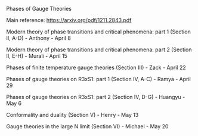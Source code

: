 Phases of Gauge Theories

Main reference: https://arxiv.org/pdf/1211.2843.pdf

Modern theory of phase transitions and critical phenomena: part 1 (Section II, A-D)  - Anthony - April 8

Modern theory of phase transitions and critical phenomena: part 2 (Section II, E-H) - Murali - April 15

Phases of finite temperature gauge theories (Section III)  - Zack - April 22

Phases of gauge theories on R3xS1: part 1 (Section IV, A-C) - Ramya - April 29

Phases of gauge theories on R3xS1: part 2 (Section IV, D-G) - Huangyu - May 6

Conformality and duality (Section V) - Henry - May 13

Gauge theories in the large N limit (Section VI) - Michael - May 20

